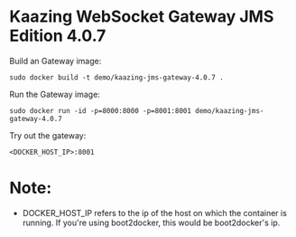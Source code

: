 Kaazing WebSocket Gateway JMS Edition 4.0.7
===========================================

Build an Gateway image:

    sudo docker build -t demo/kaazing-jms-gateway-4.0.7 .

Run the Gateway image:

    sudo docker run -id -p=8000:8000 -p=8001:8001 demo/kaazing-jms-gateway-4.0.7

Try out the gateway:

    <DOCKER_HOST_IP>:8001

# Note:
* DOCKER_HOST_IP refers to the ip of the host on which the container is running. If you're using boot2docker, this would be boot2docker's ip.